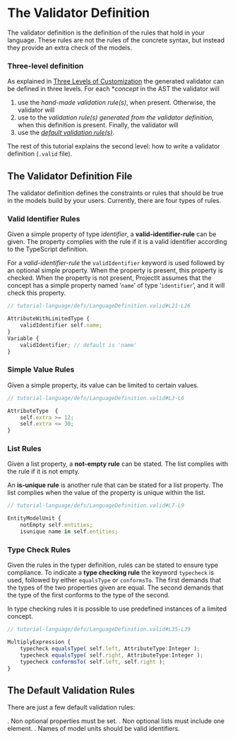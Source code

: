 <script>
    import Note from "../../../lib/notes/Note.svelte";
</script>


# The Validator Definition
The validator definition is the definition of the rules that hold in your language. These rules are not the rules
of the concrete syntax, but instead they provide an extra check of the models.

### Three-level definition
As explained in [Three Levels of Customization](/010_Intro/050_Three_Levels_of_Customization#levels)
the generated validator can be defined in three levels.
For each **concept* in the AST the validator will

1. use the *hand-made validation rule(s)*, when present. Otherwise, the validator will
2. use to the *validation rule(s) generated from the validator definition*, when this definition is present.
Finally, the validator will
3. use the 
   [*default validation rule(s)*](/030_Developing_a_Language/020_Definition_Level/040_Validator_Definition#default-validation-rules).

The rest of this tutorial explains the second level: how to write a validator definition (`.valid` file).

## The Validator Definition File
The validator definition defines the constraints or rules that should be true in the models build by your users. 
Currently, there are four types of rules.

### Valid Identifier Rules

Given a simple property of type *identifier*, a **valid-identifier-rule** can be given. The property complies with the
rule if it is a valid identifier according to the TypeScript definition.

For a *valid-identifier-rule* the `validIdentifier` keyword is used followed by an optional simple property. When the
property is present, this property is checked. When the property is not present, ProjectIt assumes that the
concept has a simple property named ‘`name`’ of type ‘`identifier`’, and it will check this property.


```ts
// tutorial-language/defs/LanguageDefinition.valid#L21-L26

AttributeWithLimitedType {
    validIdentifier self.name;
}
Variable {
    validIdentifier; // default is 'name'
}
```

### Simple Value Rules
Given a simple property, its value can be limited to certain values.

```ts
// tutorial-language/defs/LanguageDefinition.valid#L3-L6

AttributeType  {
	self.extra >= 12;
	self.extra <= 30;
}
```

### List Rules
Given a list property, a **not-empty rule** can be stated. The list complies with the rule if it is not empty.

An **is-unique rule** is another rule that can be stated for a list property. The list
complies when the value of the property is unique within the list.

```ts
// tutorial-language/defs/LanguageDefinition.valid#L7-L9

EntityModelUnit {
    notEmpty self.entities;
    isunique name in self.entities;
```

### Type Check Rules
Given the rules in the typer definition, rules can be stated to ensure type compliance.
To indicate a **type checking rule** the keyword `typecheck` is used, followed by either `equalsType` or `conformsTo`.
The first demands that the types of the two properties given are equal. The second demands that the type of the first
conforms to the type of the second.

In type checking rules it is possible to use predefined instances of a limited concept.

```ts
// tutorial-language/defs/LanguageDefinition.valid#L35-L39

MultiplyExpression {
    typecheck equalsType( self.left, AttributeType:Integer );
    typecheck equalsType( self.right, AttributeType:Integer );
    typecheck conformsTo( self.left, self.right );
}
```

<a name="default-validation-rules"></a>
## The Default Validation Rules

There are just a few default validation rules:

. Non optional properties must be set.
. Non optional lists must include one element.
. Names of model units should be valid identifiers.
